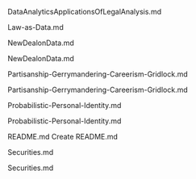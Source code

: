 DataAnalyticsApplicationsOfLegalAnalysis.md

Law-as-Data.md	

	
NewDealonData.md	

NewDealonData.md	

Partisanship-Gerrymandering-Careerism-Gridlock.md	

Partisanship-Gerrymandering-Careerism-Gridlock.md	

Probabilistic-Personal-Identity.md	

Probabilistic-Personal-Identity.md	

README.md	Create README.md	

Securities.md	

Securities.md
